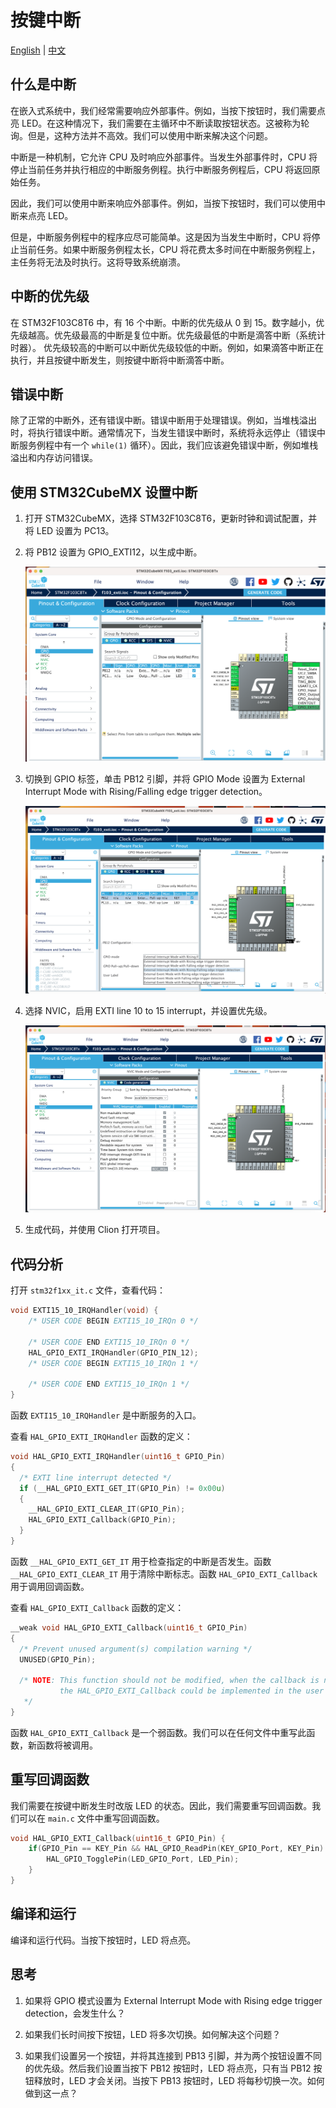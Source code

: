 # 按键中断

[English](README.md) | [中文](README_zh.md)

## 什么是中断

在嵌入式系统中，我们经常需要响应外部事件。例如，当按下按钮时，我们需要点亮 LED。在这种情况下，我们需要在主循环中不断读取按钮状态。这被称为轮询。但是，这种方法并不高效。我们可以使用中断来解决这个问题。

中断是一种机制，它允许 CPU 及时响应外部事件。当发生外部事件时，CPU 将停止当前任务并执行相应的中断服务例程。执行中断服务例程后，CPU 将返回原始任务。

因此，我们可以使用中断来响应外部事件。例如，当按下按钮时，我们可以使用中断来点亮 LED。

但是，中断服务例程中的程序应尽可能简单。这是因为当发生中断时，CPU 将停止当前任务。如果中断服务例程太长，CPU 将花费太多时间在中断服务例程上，主任务将无法及时执行。这将导致系统崩溃。

## 中断的优先级

在 STM32F103C8T6 中，有 16 个中断。中断的优先级从 0 到 15。数字越小，优先级越高。优先级最高的中断是复位中断。优先级最低的中断是滴答中断（系统计时器）。
优先级较高的中断可以中断优先级较低的中断。例如，如果滴答中断正在执行，并且按键中断发生，则按键中断将中断滴答中断。

## 错误中断

除了正常的中断外，还有错误中断。错误中断用于处理错误。例如，当堆栈溢出时，将执行错误中断。通常情况下，当发生错误中断时，系统将永远停止（错误中断服务例程中有一个 `while(1)` 循环）。因此，我们应该避免错误中断，例如堆栈溢出和内存访问错误。

## 使用 STM32CubeMX 设置中断

1. 打开 STM32CubeMX，选择 STM32F103C8T6，更新时钟和调试配置，并将 LED 设置为 PC13。

2. 将 PB12 设置为 GPIO_EXTI12，以生成中断。

    ![GPIO](./images/1.png)

3. 切换到 GPIO 标签，单击 PB12 引脚，并将 GPIO Mode 设置为 External Interrupt Mode with Rising/Falling edge trigger detection。

    ![GPIO](./images/2.png)

4. 选择 NVIC，启用 EXTI line 10 to 15 interrupt，并设置优先级。

    ![NVIC](./images/3.png)

5. 生成代码，并使用 Clion 打开项目。

## 代码分析

打开 `stm32f1xx_it.c` 文件，查看代码：

```c
void EXTI15_10_IRQHandler(void) {
    /* USER CODE BEGIN EXTI15_10_IRQn 0 */

    /* USER CODE END EXTI15_10_IRQn 0 */
    HAL_GPIO_EXTI_IRQHandler(GPIO_PIN_12);
    /* USER CODE BEGIN EXTI15_10_IRQn 1 */

    /* USER CODE END EXTI15_10_IRQn 1 */
}
```

函数 `EXTI15_10_IRQHandler` 是中断服务的入口。

查看 `HAL_GPIO_EXTI_IRQHandler` 函数的定义：

```c
void HAL_GPIO_EXTI_IRQHandler(uint16_t GPIO_Pin)
{
  /* EXTI line interrupt detected */
  if (__HAL_GPIO_EXTI_GET_IT(GPIO_Pin) != 0x00u)
  {
    __HAL_GPIO_EXTI_CLEAR_IT(GPIO_Pin);
    HAL_GPIO_EXTI_Callback(GPIO_Pin);
  }
}
```

函数 `__HAL_GPIO_EXTI_GET_IT` 用于检查指定的中断是否发生。函数 `__HAL_GPIO_EXTI_CLEAR_IT` 用于清除中断标志。函数 `HAL_GPIO_EXTI_Callback` 用于调用回调函数。

查看 `HAL_GPIO_EXTI_Callback` 函数的定义：

```c
__weak void HAL_GPIO_EXTI_Callback(uint16_t GPIO_Pin)
{
  /* Prevent unused argument(s) compilation warning */
  UNUSED(GPIO_Pin);

  /* NOTE: This function should not be modified, when the callback is needed,
           the HAL_GPIO_EXTI_Callback could be implemented in the user file
   */
}
```

函数 `HAL_GPIO_EXTI_Callback` 是一个弱函数。我们可以在任何文件中重写此函数，新函数将被调用。

## 重写回调函数

我们需要在按键中断发生时改版 LED 的状态。因此，我们需要重写回调函数。我们可以在 `main.c` 文件中重写回调函数。

```c
void HAL_GPIO_EXTI_Callback(uint16_t GPIO_Pin) {
    if(GPIO_Pin == KEY_Pin && HAL_GPIO_ReadPin(KEY_GPIO_Port, KEY_Pin) == GPIO_PIN_RESET) {
        HAL_GPIO_TogglePin(LED_GPIO_Port, LED_Pin);
    }
}
```

## 编译和运行

编译和运行代码。当按下按钮时，LED 将点亮。

## 思考

1. 如果将 GPIO 模式设置为 External Interrupt Mode with Rising edge trigger detection，会发生什么？

2. 如果我们长时间按下按钮，LED 将多次切换。如何解决这个问题？

3. 如果我们设置另一个按钮，并将其连接到 PB13 引脚，并为两个按钮设置不同的优先级。然后我们设置当按下 PB12 按钮时，LED 将点亮，只有当 PB12 按钮释放时，LED 才会关闭。当按下 PB13 按钮时，LED 将每秒切换一次。如何做到这一点？
